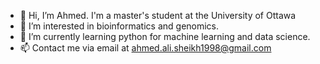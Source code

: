 - 👋 Hi, I’m Ahmed. I'm a master's student at the University of Ottawa
- 👀 I’m interested in bioinformatics and genomics.
- 🌱 I’m currently learning python for machine learning and data science.
- 📫 Contact me via email at ahmed.ali.sheikh1998@gmail.com

<!---
MisterSheikh/MisterSheikh is a ✨ special ✨ repository because its `README.md` (this file) appears on your GitHub profile.
You can click the Preview link to take a look at your changes.
--->
